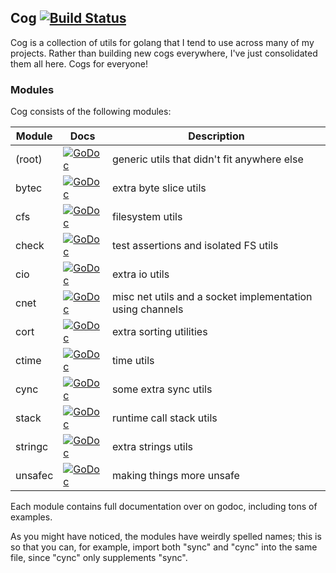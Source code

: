 ## Cog [![Build Status](https://travis-ci.org/thatguystone/cog.svg)](https://travis-ci.org/thatguystone/cog)

Cog is a collection of utils for golang that I tend to use across many of my projects. Rather than building new cogs everywhere, I've just consolidated them all here. Cogs for everyone!

### Modules

Cog consists of the following modules:

| Module        | Docs                                            | Description |
| ------------- | ----------------------------------------------- | ----------- |
| (root)        | [![GoDoc][root-status]][root]                   | generic utils that didn't fit anywhere else
| bytec         | [![GoDoc][bytec-status]][bytec]                 | extra byte slice utils
| cfs           | [![GoDoc][cfs-status]][cfs]                     | filesystem utils
| check         | [![GoDoc][check-status]][check]                 | test assertions and isolated FS utils
| cio           | [![GoDoc][cio-status]][cio]                     | extra io utils
| cnet          | [![GoDoc][cnet-status]][cnet]                   | misc net utils and a socket implementation using channels
| cort          | [![GoDoc][cort-status]][cort]                   | extra sorting utilities
| ctime         | [![GoDoc][ctime-status]][ctime]                 | time utils
| cync          | [![GoDoc][cync-status]][cync]                   | some extra sync utils
| stack         | [![GoDoc][stack-status]][stack]                 | runtime call stack utils
| stringc       | [![GoDoc][stringc-status]][stringc]             | extra strings utils
| unsafec       | [![GoDoc][unsafec-status]][unsafec]             | making things more unsafe

[root]: https://godoc.org/github.com/thatguystone/cog
[root-status]: https://godoc.org/github.com/thatguystone/cog?status.svg
[bytec]: https://godoc.org/github.com/thatguystone/cog/bytec
[bytec-status]: https://godoc.org/github.com/thatguystone/cog/bytec?status.svg
[cfs]: https://godoc.org/github.com/thatguystone/cog/cfs
[cfs-status]: https://godoc.org/github.com/thatguystone/cog/cfs?status.svg
[check]: https://godoc.org/github.com/thatguystone/cog/check
[check-status]: https://godoc.org/github.com/thatguystone/cog/check?status.svg
[cio]: https://godoc.org/github.com/thatguystone/cog/cio
[cio-status]: https://godoc.org/github.com/thatguystone/cog/cio?status.svg
[clog]: https://godoc.org/github.com/thatguystone/cog/clog
[clog-status]: https://godoc.org/github.com/thatguystone/cog/clog?status.svg
[cnet]: https://godoc.org/github.com/thatguystone/cog/cnet
[cnet-status]: https://godoc.org/github.com/thatguystone/cog/cnet?status.svg
[cort]: https://godoc.org/github.com/thatguystone/cog/cort
[cort-status]: https://godoc.org/github.com/thatguystone/cog/cort?status.svg
[ctime]: https://godoc.org/github.com/thatguystone/cog/ctime
[ctime-status]: https://godoc.org/github.com/thatguystone/cog/ctime?status.svg
[cync]: https://godoc.org/github.com/thatguystone/cog/cync
[cync-status]: https://godoc.org/github.com/thatguystone/cog/cync?status.svg
[stack]: https://godoc.org/github.com/thatguystone/cog/stack
[stack-status]: https://godoc.org/github.com/thatguystone/cog/stack?status.svg
[stringc]: https://godoc.org/github.com/thatguystone/cog/stringc
[stringc-status]: https://godoc.org/github.com/thatguystone/cog/stringc?status.svg
[unsafec]: https://godoc.org/github.com/thatguystone/cog/unsafec
[unsafec-status]: https://godoc.org/github.com/thatguystone/cog/unsafec?status.svg

Each module contains full documentation over on godoc, including tons of examples.

As you might have noticed, the modules have weirdly spelled names; this is so
that you can, for example, import both "sync" and "cync" into the same file,
since "cync" only supplements "sync".
